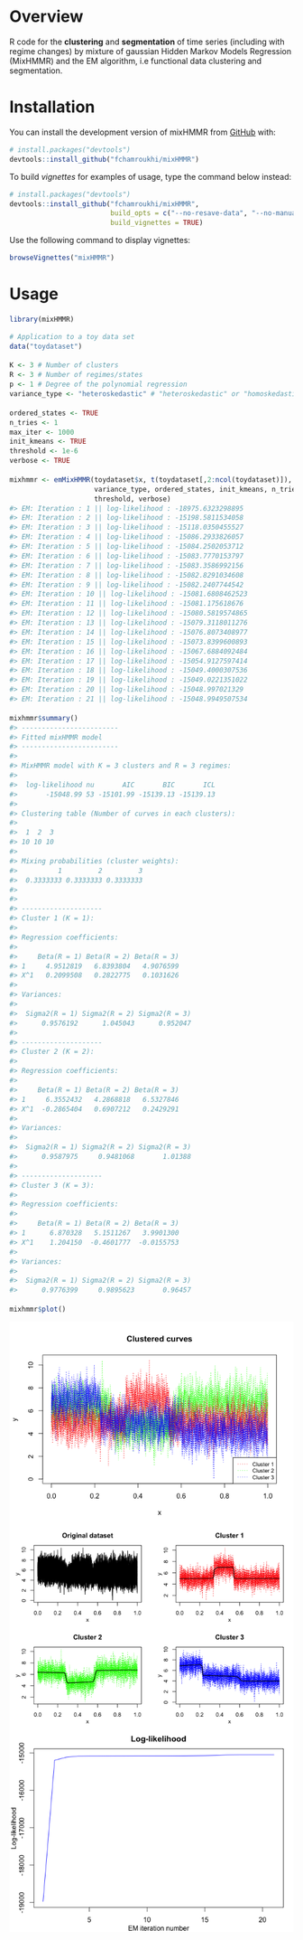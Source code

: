 
<!-- README.md is generated from README.Rmd. Please edit that file -->

<!-- badges: start -->

<!-- badges: end -->

# Overview

R code for the **clustering** and **segmentation** of time series
(including with regime changes) by mixture of gaussian Hidden Markov
Models Regression (MixHMMR) and the EM algorithm, i.e functional data
clustering and segmentation.

# Installation

You can install the development version of mixHMMR from
[GitHub](https://github.com/) with:

``` r
# install.packages("devtools")
devtools::install_github("fchamroukhi/mixHMMR")
```

To build *vignettes* for examples of usage, type the command below
instead:

``` r
# install.packages("devtools")
devtools::install_github("fchamroukhi/mixHMMR", 
                         build_opts = c("--no-resave-data", "--no-manual"), 
                         build_vignettes = TRUE)
```

Use the following command to display vignettes:

``` r
browseVignettes("mixHMMR")
```

# Usage

``` r
library(mixHMMR)
```

``` r
# Application to a toy data set
data("toydataset")

K <- 3 # Number of clusters
R <- 3 # Number of regimes/states
p <- 1 # Degree of the polynomial regression
variance_type <- "heteroskedastic" # "heteroskedastic" or "homoskedastic" model

ordered_states <- TRUE
n_tries <- 1
max_iter <- 1000
init_kmeans <- TRUE
threshold <- 1e-6
verbose <- TRUE

mixhmmr <- emMixHMMR(toydataset$x, t(toydataset[,2:ncol(toydataset)]), K, R, p,
                     variance_type, ordered_states, init_kmeans, n_tries, max_iter,
                     threshold, verbose)
#> EM: Iteration : 1 || log-likelihood : -18975.6323298895
#> EM: Iteration : 2 || log-likelihood : -15198.5811534058
#> EM: Iteration : 3 || log-likelihood : -15118.0350455527
#> EM: Iteration : 4 || log-likelihood : -15086.2933826057
#> EM: Iteration : 5 || log-likelihood : -15084.2502053712
#> EM: Iteration : 6 || log-likelihood : -15083.7770153797
#> EM: Iteration : 7 || log-likelihood : -15083.3586992156
#> EM: Iteration : 8 || log-likelihood : -15082.8291034608
#> EM: Iteration : 9 || log-likelihood : -15082.2407744542
#> EM: Iteration : 10 || log-likelihood : -15081.6808462523
#> EM: Iteration : 11 || log-likelihood : -15081.175618676
#> EM: Iteration : 12 || log-likelihood : -15080.5819574865
#> EM: Iteration : 13 || log-likelihood : -15079.3118011276
#> EM: Iteration : 14 || log-likelihood : -15076.8073408977
#> EM: Iteration : 15 || log-likelihood : -15073.8399600893
#> EM: Iteration : 16 || log-likelihood : -15067.6884092484
#> EM: Iteration : 17 || log-likelihood : -15054.9127597414
#> EM: Iteration : 18 || log-likelihood : -15049.4000307536
#> EM: Iteration : 19 || log-likelihood : -15049.0221351022
#> EM: Iteration : 20 || log-likelihood : -15048.997021329
#> EM: Iteration : 21 || log-likelihood : -15048.9949507534

mixhmmr$summary()
#> ------------------------
#> Fitted mixHMMR model
#> ------------------------
#> 
#> MixHMMR model with K = 3 clusters and R = 3 regimes:
#> 
#>  log-likelihood nu       AIC       BIC       ICL
#>       -15048.99 53 -15101.99 -15139.13 -15139.13
#> 
#> Clustering table (Number of curves in each clusters):
#> 
#>  1  2  3 
#> 10 10 10 
#> 
#> Mixing probabilities (cluster weights):
#>          1         2         3
#>  0.3333333 0.3333333 0.3333333
#> 
#> 
#> --------------------
#> Cluster 1 (K = 1):
#> 
#> Regression coefficients:
#> 
#>     Beta(R = 1) Beta(R = 2) Beta(R = 3)
#> 1     4.9512819   6.8393804   4.9076599
#> X^1   0.2099508   0.2822775   0.1031626
#> 
#> Variances:
#> 
#>  Sigma2(R = 1) Sigma2(R = 2) Sigma2(R = 3)
#>      0.9576192      1.045043      0.952047
#> 
#> --------------------
#> Cluster 2 (K = 2):
#> 
#> Regression coefficients:
#> 
#>     Beta(R = 1) Beta(R = 2) Beta(R = 3)
#> 1     6.3552432   4.2868818   6.5327846
#> X^1  -0.2865404   0.6907212   0.2429291
#> 
#> Variances:
#> 
#>  Sigma2(R = 1) Sigma2(R = 2) Sigma2(R = 3)
#>      0.9587975     0.9481068       1.01388
#> 
#> --------------------
#> Cluster 3 (K = 3):
#> 
#> Regression coefficients:
#> 
#>     Beta(R = 1) Beta(R = 2) Beta(R = 3)
#> 1      6.870328   5.1511267   3.9901300
#> X^1    1.204150  -0.4601777  -0.0155753
#> 
#> Variances:
#> 
#>  Sigma2(R = 1) Sigma2(R = 2) Sigma2(R = 3)
#>      0.9776399     0.9895623       0.96457

mixhmmr$plot()
```

<img src="man/figures/README-unnamed-chunk-6-1.png" style="display: block; margin: auto;" /><img src="man/figures/README-unnamed-chunk-6-2.png" style="display: block; margin: auto;" /><img src="man/figures/README-unnamed-chunk-6-3.png" style="display: block; margin: auto;" />
